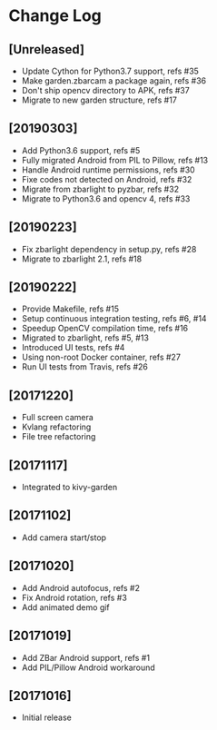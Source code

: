 # Change Log

## [Unreleased]

  - Update Cython for Python3.7 support, refs #35
  - Make garden.zbarcam a package again, refs #36
  - Don't ship opencv directory to APK, refs #37
  - Migrate to new garden structure, refs #17

## [20190303]

  - Add Python3.6 support, refs #5
  - Fully migrated Android from PIL to Pillow, refs #13
  - Handle Android runtime permissions, refs #30
  - Fixe codes not detected on Android, refs #32
  - Migrate from zbarlight to pyzbar, refs #32
  - Migrate to Python3.6 and opencv 4, refs #33

## [20190223]

  - Fix zbarlight dependency in setup.py, refs #28
  - Migrate to zbarlight 2.1, refs #18

## [20190222]

  - Provide Makefile, refs #15
  - Setup continuous integration testing, refs #6, #14
  - Speedup OpenCV compilation time, refs #16
  - Migrated to zbarlight, refs #5, #13
  - Introduced UI tests, refs #4
  - Using non-root Docker container, refs #27
  - Run UI tests from Travis, refs #26

## [20171220]

  - Full screen camera
  - Kvlang refactoring
  - File tree refactoring

## [20171117]

  - Integrated to kivy-garden

## [20171102]

  - Add camera start/stop

## [20171020]

  - Add Android autofocus, refs #2
  - Fix Android rotation, refs #3
  - Add animated demo gif

## [20171019]

  - Add ZBar Android support, refs #1
  - Add PIL/Pillow Android workaround

## [20171016]

  - Initial release
